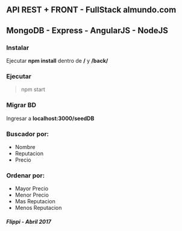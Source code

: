 ## API REST + FRONT - FullStack almundo.com

## MongoDB - Express - AngularJS - NodeJS

### Instalar

Ejecutar **npm install**  dentro de **/**  y  **/back/** 

### Ejecutar

> npm start

### Migrar BD
Ingresar a **localhost:3000/seedDB** 

### Buscador por:
* Nombre
* Reputacion
* Precio

### Ordenar por:
* Mayor Precio
* Menor Precio
* Mas Reputacion
* Menos Reputacion

##### Flippi - Abril 2017
